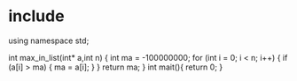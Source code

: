 # include <iostream>
using namespace std;
 
int max_in_list(int* a,int n) {
    int ma = -100000000;
    for (int i = 0; i < n; i++) {
        if (a[i] > ma) {
            ma = a[i];
        }
    }
    return ma;
}
int mait(){
    return 0;
}
